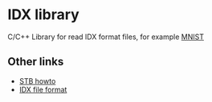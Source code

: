 # IDX library
C/C++ Library for read IDX format files, for example [MNIST](https://deepai.org/dataset/mnist)

## Other links
- [STB howto](https://github.com/nothings/stb/blob/master/docs/stb_howto.txt)
- [IDX file format](https://www.fon.hum.uva.nl/praat/manual/IDX_file_format.html)